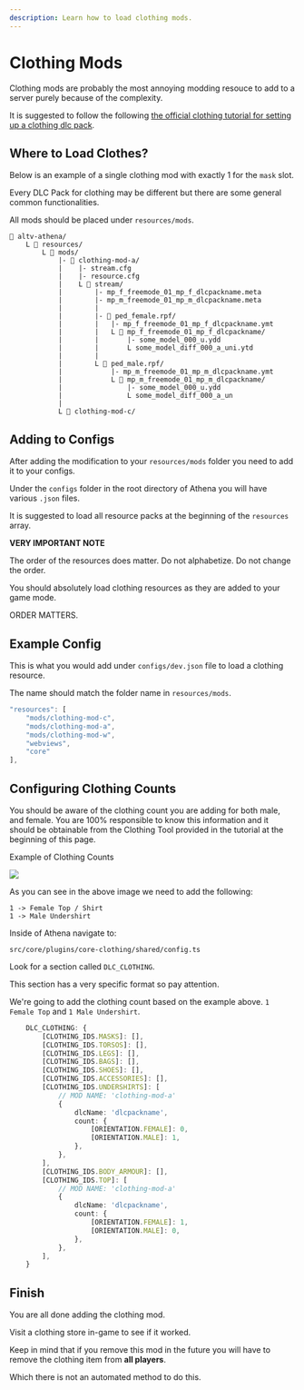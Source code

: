 ```yaml
---
description: Learn how to load clothing mods.
---
```


# Clothing Mods

Clothing mods are probably the most annoying modding resouce to add to a server purely because of the complexity.

It is suggested to follow the following [the official clothing tutorial for setting up a clothing dlc pack](https://docs.altv.mp/gta/articles/tutorials/stream_clothes.html).


## Where to Load Clothes?

Below is an example of a single clothing mod with exactly 1 for the `mask` slot.

Every DLC Pack for clothing may be different but there are some general common functionalities.

All mods should be placed under `resources/mods`.

```
📁 altv-athena/
    L 📁 resources/
        L 📁 mods/
            |- 📁 clothing-mod-a/
            |    |- stream.cfg
            |    |- resource.cfg
            |    L 📁 stream/
            |        |- mp_f_freemode_01_mp_f_dlcpackname.meta
            |        |- mp_m_freemode_01_mp_m_dlcpackname.meta
            |        |
            |        |- 📁 ped_female.rpf/
            |        |   |- mp_f_freemode_01_mp_f_dlcpackname.ymt
            |        |   L 📁 mp_f_freemode_01_mp_f_dlcpackname/
            |        |       |- some_model_000_u.ydd
            |        |       L some_model_diff_000_a_uni.ytd
            |        |
            |        L 📁 ped_male.rpf/
            |            |- mp_m_freemode_01_mp_m_dlcpackname.ymt
            |            L 📁 mp_m_freemode_01_mp_m_dlcpackname/
            |                |- some_model_000_u.ydd
            |                L some_model_diff_000_a_un
            |
            L 📁 clothing-mod-c/
```

## Adding to Configs

After adding the modification to your `resources/mods` folder you need to add it to your configs.

Under the `configs` folder in the root directory of Athena you will have various `.json` files.

It is suggested to load all resource packs at the beginning of the `resources` array.

**VERY IMPORTANT NOTE**

The order of the resources does matter. Do not alphabetize. Do not change the order.

You should absolutely load clothing resources as they are added to your game mode.

ORDER MATTERS.

## Example Config

This is what you would add under `configs/dev.json` file to load a clothing resource.

The name should match the folder name in `resources/mods`.

```javascript
"resources": [
    "mods/clothing-mod-c",
    "mods/clothing-mod-a",
    "mods/clothing-mod-w",
    "webviews",
    "core"
],
```

## Configuring Clothing Counts

You should be aware of the clothing count you are adding for both male, and female. You are 100% responsible to know this information and it should be obtainable from the Clothing Tool provided in the tutorial at the beginning of this page.

Example of Clothing Counts

![](https://i.imgur.com/WJI178b.png)

As you can see in the above image we need to add the following:

```
1 -> Female Top / Shirt
1 -> Male Undershirt
```

Inside of Athena navigate to:

```
src/core/plugins/core-clothing/shared/config.ts
```

Look for a section called `DLC_CLOTHING`.

This section has a very specific format so pay attention.

We're going to add the clothing count based on the example above. `1 Female Top` and `1 Male Undershirt`.

```typescript
    DLC_CLOTHING: {
        [CLOTHING_IDS.MASKS]: [],
        [CLOTHING_IDS.TORSOS]: [],
        [CLOTHING_IDS.LEGS]: [],
        [CLOTHING_IDS.BAGS]: [],
        [CLOTHING_IDS.SHOES]: [],
        [CLOTHING_IDS.ACCESSORIES]: [],
        [CLOTHING_IDS.UNDERSHIRTS]: [
            // MOD NAME: 'clothing-mod-a' 
            {
                dlcName: 'dlcpackname',
                count: {
                    [ORIENTATION.FEMALE]: 0,
                    [ORIENTATION.MALE]: 1,
                },
            },
        ],
        [CLOTHING_IDS.BODY_ARMOUR]: [],
        [CLOTHING_IDS.TOP]: [
            // MOD NAME: 'clothing-mod-a' 
            {
                dlcName: 'dlcpackname',
                count: {
                    [ORIENTATION.FEMALE]: 1,
                    [ORIENTATION.MALE]: 0,
                },
            },
        ],
    }
```

## Finish

You are all done adding the clothing mod.

Visit a clothing store in-game to see if it worked.

Keep in mind that if you remove this mod in the future you will have to remove the clothing item from **all players**.

Which there is not an automated method to do this.

